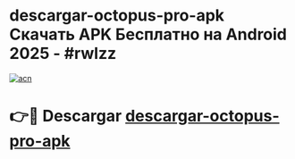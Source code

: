 # descargar-octopus-pro-apk Скачать APK Бесплатно на Android 2025 - #rwlzz

[![acn](https://github.com/user-attachments/assets/0f9c940e-d8b0-45ae-aac7-cd30a18b3e1c)](https://apps.freeplayer.one?title=descargar-octopus-pro-apk&ref=9RF)

# 👉🔴 Descargar [descargar-octopus-pro-apk](https://apps.freeplayer.one?title=descargar-octopus-pro-apk&ref=9RF)